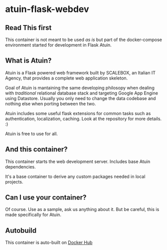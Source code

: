 # atuin-flask-webdev

## Read This first

This container is not meant to be used *as is* but part of the docker-compose
environment started for development in Flask Atuin.

## What is Atuin?

Atuin is a Flask powered web framework built by SCALEBOX, an Italian IT Agency,
that provides a complete web application skeleton.

Goal of Atuin is mantaining the same developing philosopy when dealing with *traditional*
relational database stack and targeting Google App Engine using Datastore.
Usually you only need to change the data codebase and nothing else when porting between the two.

Atuin includes some useful flask extensions for common tasks such as authentication,
localization, caching. Look at the repository for more details. :)

Atuin is free to use for all.

## And this container?

This container starts the web development server. Includes base Atuin dependencies.

It's a base container to derive any custom packages needed in local projects.

## Can I use your container?

Of course. Use as a sample, ask us anything about it. But be careful, this is
made specifically for Atuin.

## Autobuild

This container is auto-built on [Docker Hub](https://hub.docker.com/r/scalebox/atuin-flask-webdev/)
